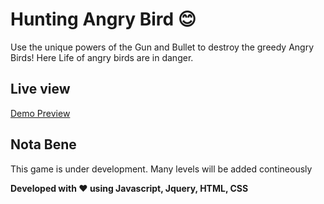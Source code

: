 # Hunting Angry Bird 😊
Use the unique powers of the Gun and Bullet to destroy the greedy Angry Birds! Here Life of angry birds are in danger.

## Live view
[Demo Preview](http://rbrahul.github.io/hunting-angry-bird-game/)

## Nota Bene
This game is under development. Many levels will be added contineously 

**Developed with ❤️ using Javascript, Jquery, HTML, CSS**


